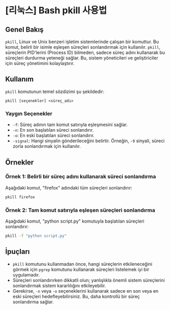# [리눅스] Bash pkill 사용법

## Genel Bakış
`pkill`, Linux ve Unix benzeri işletim sistemlerinde çalışan bir komuttur. Bu komut, belirli bir isimle eşleşen süreçleri sonlandırmak için kullanılır. `pkill`, süreçlerin PID'lerini (Process ID) bilmeden, sadece süreç adını kullanarak bu süreçleri durdurma yeteneği sağlar. Bu, sistem yöneticileri ve geliştiriciler için süreç yönetimini kolaylaştırır.

## Kullanım
`pkill` komutunun temel sözdizimi şu şekildedir:

```
pkill [seçenekler] <süreç_adı>
```

### Yaygın Seçenekler
- `-f`: Süreç adının tam komut satırıyla eşleşmesini sağlar.
- `-n`: En son başlatılan süreci sonlandırır.
- `-o`: En eski başlatılan süreci sonlandırır.
- `-signal`: Hangi sinyalin gönderileceğini belirtir. Örneğin, `-9` sinyali, süreci zorla sonlandırmak için kullanılır.

## Örnekler
### Örnek 1: Belirli bir süreç adını kullanarak süreci sonlandırma
Aşağıdaki komut, "firefox" adındaki tüm süreçleri sonlandırır:

```bash
pkill firefox
```

### Örnek 2: Tam komut satırıyla eşleşen süreçleri sonlandırma
Aşağıdaki komut, "python script.py" komutuyla başlatılan süreçleri sonlandırır:

```bash
pkill -f "python script.py"
```

## İpuçları
- `pkill` komutunu kullanmadan önce, hangi süreçlerin etkileneceğini görmek için `pgrep` komutunu kullanarak süreçleri listelemek iyi bir uygulamadır.
- Süreçleri sonlandırırken dikkatli olun; yanlışlıkla önemli sistem süreçlerini sonlandırmak sistem kararlılığını etkileyebilir.
- Gerekirse, `-n` veya `-o` seçeneklerini kullanarak sadece en son veya en eski süreçleri hedefleyebilirsiniz. Bu, daha kontrollü bir süreç sonlandırma sağlar.
